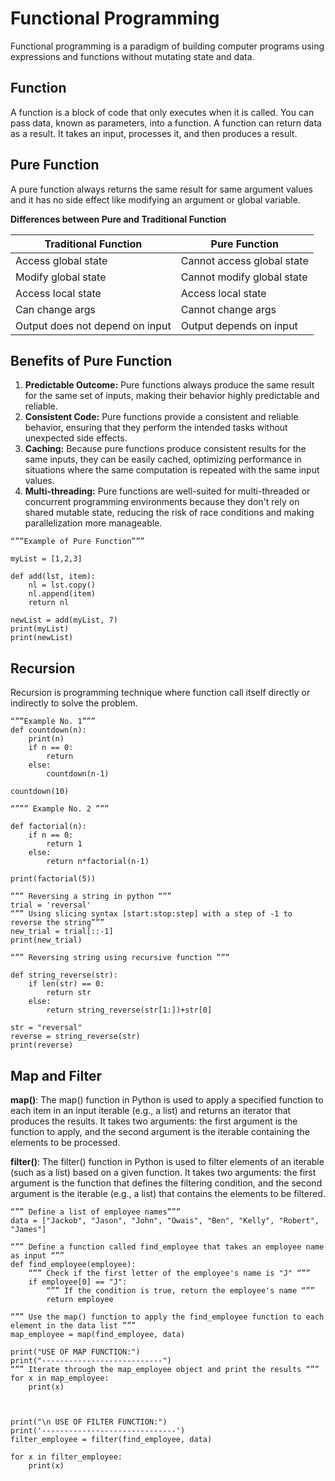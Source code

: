 # Functional Programming
Functional programming is a paradigm of building computer programs using expressions and functions without mutating state and data.


## Function
A function is a block of code that only executes when it is called. You can pass data, known as parameters, into a function. A function can return data as a result. It takes an input, processes it, and then produces a result.


## Pure Function

A pure function always returns the same result for same argument values and it has no side effect like modifying an argument or global variable.

 
**Differences between Pure and Traditional Function**

| Traditional Function           | Pure Function                  |
| -----------------------------  | ------------------------------  |
| Access global state            | Cannot access global state     |
| Modify global state            | Cannot modify global state     |
| Access local state             | Access local state             |
| Can change args                | Cannot change args             |
| Output does not depend on input | Output depends on input       |


## Benefits of Pure Function

1. **Predictable Outcome:** Pure functions always produce the same result for the same set of inputs, making their behavior highly predictable and reliable.
2. **Consistent Code:** Pure functions provide a consistent and reliable behavior, ensuring that they perform the intended tasks without unexpected side effects.
3. **Caching:** Because pure functions produce consistent results for the same inputs, they can be easily cached, optimizing performance in situations where the same computation is repeated with the same input values.
4. **Multi-threading:** Pure functions are well-suited for multi-threaded or concurrent programming environments because they don't rely on shared mutable state, reducing the risk of race conditions and making parallelization more manageable.



```
“””Example of Pure Function”””

myList = [1,2,3]

def add(lst, item):
    nl = lst.copy()
    nl.append(item)
    return nl

newList = add(myList, 7)
print(myList)
print(newList)

```

## Recursion

Recursion is programming technique where function call itself directly or indirectly to solve the problem.


```
“””Example No. 1”””
def countdown(n):
    print(n)
    if n == 0:
        return
    else:
        countdown(n-1) 

countdown(10)

“””” Example No. 2 ”””

def factorial(n):
    if n == 0:
        return 1
    else:
        return n*factorial(n-1)

print(factorial(5))

```

```
“”” Reversing a string in python “””
trial = 'reversal'
“”” Using slicing syntax [start:stop:step] with a step of -1 to reverse the string”””
new_trial = trial[::-1]
print(new_trial)

“”” Reversing string using recursive function ”””

def string_reverse(str):
    if len(str) == 0:
        return str
    else:
        return string_reverse(str[1:])+str[0]
    
str = "reversal"
reverse = string_reverse(str)
print(reverse)

```


## Map and Filter


**map()**: 
The map() function in Python is used to apply a specified function to each item in an input iterable (e.g., a list) and returns an iterator that produces the results. It takes two arguments: the first argument is the function to apply, and the second argument is the iterable containing the elements to be processed.


**filter()**:
The filter() function in Python is used to filter elements of an iterable (such as a list) based on a given function. It takes two arguments: the first argument is the function that defines the filtering condition, and the second argument is the iterable (e.g., a list) that contains the elements to be filtered.



```
“”” Define a list of employee names”””
data = ["Jackob", "Jason", "John", "Owais", "Ben", "Kelly", "Robert", "James"]

“”” Define a function called find_employee that takes an employee name as input “””
def find_employee(employee):
    “”” Check if the first letter of the employee's name is "J" “””
    if employee[0] == "J":
        “”” If the condition is true, return the employee's name “””
        return employee

“”” Use the map() function to apply the find_employee function to each element in the data list ”””
map_employee = map(find_employee, data)

print("USE OF MAP FUNCTION:")
print("---------------------------")
“”” Iterate through the map_employee object and print the results “””
for x in map_employee:
    print(x)



print("\n USE OF FILTER FUNCTION:")
print('------------------------------')
filter_employee = filter(find_employee, data)

for x in filter_employee:
    print(x)
```

